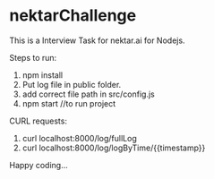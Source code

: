 # nektarChallenge
This is a Interview Task for nektar.ai for Nodejs.

Steps to run:

1) npm install
2) Put log file in public folder.
3) add correct file path in src/config.js 
4) npm start //to run project

CURL requests:

1) curl localhost:8000/log/fullLog
2) curl localhost:8000/log/logByTime/{{timestamp}}

Happy coding...